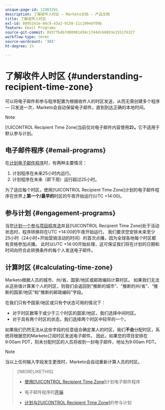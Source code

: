```yaml
---
unique-page-id: 12983291
description: 了解收件人时区 — Marketo文档 — 产品文档
title: 了解收件人时区
exl-id: 8895241e-94c9-43a2-9158-11c1994df09b
feature: Email Programs
source-git-commit: 0d37fbdb7d08901458c1744dc68893e155176327
workflow-type: tm+mt
source-wordcount: '383'
ht-degree: 1%

---
```


# 了解收件人时区 {#understanding-recipient-time-zone}

可以将电子邮件和参与程序配置为根据收件人的时区发送，从而无需创建多个程序 — 只发送一次，Marketo会自动保留电子邮件，直到到达正确的本地时间。

>[!NOTE]
>
>[!UICONTROL Recipient Time Zone]当前仅对电子邮件内容使用&#x200B;**2}。**&#x200B;它不适用于默认参与计划。

## 电子邮件程序 {#email-programs}

在[计划电子邮件程序](/help/marketo/product-docs/email-marketing/email-programs/email-program-actions/scheduling-with-recipient-time-zone/schedule-email-programs-with-recipient-time-zone.md)时，有两种主要情况：

1. 计划程序在未来25小时内运行。
1. 计划程序在未来（即下周）运行超过25小时。

为了适应每个时区，使用[!UICONTROL Recipient Time Zone]计划的电子邮件程序在世界上&#x200B;**第一个/最早的**&#x200B;时区的午夜开始运行(UTC +14:00)。

## 参与计划 {#engagement-programs}

当您[计划一个参与项目程序流](/help/marketo/product-docs/email-marketing/drip-nurturing/engagement-program-streams/set-stream-cadence/schedule-engagement-programs-with-recipient-time-zone.md)并且[!UICONTROL Recipient Time Zone]处于活动状态时，程序转换将在UTC +14:00的午夜开始运行。 我们要求您安排未来至少25小时（24小时+开始营销活动的时间）的首次点播，因为全球各地每个时区都有资格参加点播。 此时以UTC +14:00开始处理，这可保证我们将在计划的日期和时间向符合此转换条件的每个人发送电子邮件。

## 计算时区 {#calculating-time-zone}

Marketo根据人员的城市、州/省、国家/地区或邮政编码计算时区。 如果我们无法从这些值计算某个人的时区，则我们会返回到“推断的城市”、“推断的州/省”、“推断的国家/地区”和“推断的邮政编码”字段。

在我们只有&#x200B;**个**&#x200B;国家/地区或只有&#x200B;**个**&#x200B;状态可用的情况下：

* 对于时区数等于或少于三个时区的国家/地区，我们选择中间时区。
* 对于具有两个时区的状态，我们选择两个时区中较早的一个。

如果我们仍然无法从这些字段的任意组合确定某人的时区，我们&#x200B;**不会**&#x200B;分配时区，系统将根据您的Marketo订阅时区发送电子邮件。 因此，如果您的项目安排在9:00am PDT，则未分配时区的人员将收到一封电子邮件，地址为9:00am PDT。

>[!NOTE]
>
>当以上任何输入字段发生更改时，Marketo会自动重新计算人员的时区。

>[!MORELIKETHIS]
>
>* [使用[!UICONTROL Recipient Time Zone]](/help/marketo/product-docs/email-marketing/email-programs/email-program-actions/scheduling-with-recipient-time-zone/schedule-email-programs-with-recipient-time-zone.md)计划电子邮件程序
>* 电子邮件程序的[开端](/help/marketo/product-docs/email-marketing/email-programs/email-program-actions/head-start-for-email-programs.md)
>
>* [计划与[!UICONTROL Recipient Time Zone]](/help/marketo/product-docs/email-marketing/drip-nurturing/engagement-program-streams/set-stream-cadence/schedule-engagement-programs-with-recipient-time-zone.md)的参与计划
